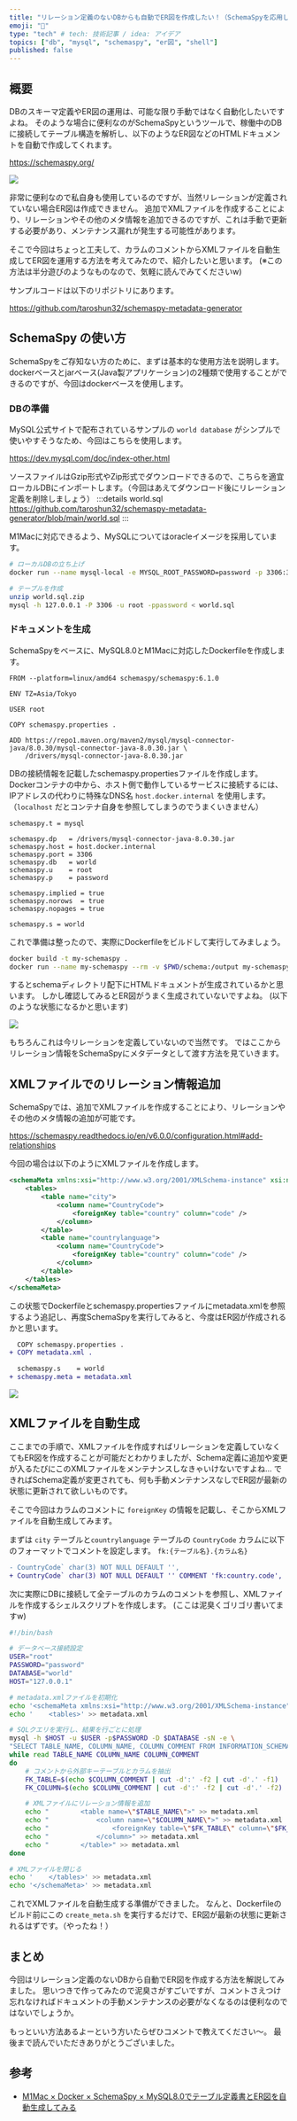 ```yaml
---
title: "リレーション定義のないDBからも自動でER図を作成したい！（SchemaSpyを応用してみる）"
emoji: "📝"
type: "tech" # tech: 技術記事 / idea: アイデア
topics: ["db", "mysql", "schemaspy", "er図", "shell"]
published: false
---
```


## 概要

DBのスキーマ定義やER図の運用は、可能な限り手動ではなく自動化したいですよね。
そのような場合に便利なのがSchemaSpyというツールで、稼働中のDBに接続してテーブル構造を解析し、以下のようなER図などのHTMLドキュメントを自動で作成してくれます。

https://schemaspy.org/

![](/images/schemaspy-auto-relation/er.png)

非常に便利なので私自身も使用しているのですが、当然リレーションが定義されていない場合ER図は作成できません。
追加でXMLファイルを作成することにより、リレーションやその他のメタ情報を追加できるのですが、これは手動で更新する必要があり、メンテナンス漏れが発生する可能性があります。

そこで今回はちょっと工夫して、カラムのコメントからXMLファイルを自動生成してER図を運用する方法を考えてみたので、紹介したいと思います。
(※この方法は半分遊びのようなものなので、気軽に読んでみてくださいw)

サンプルコードは以下のリポジトリにあります。

https://github.com/taroshun32/schemaspy-metadata-generator

## SchemaSpy の使い方

SchemaSpyをご存知ない方のために、まずは基本的な使用方法を説明します。
dockerベースとjarベース(Java製アプリケーション)の2種類で使用することができるのですが、今回はdockerベースを使用します。

### DBの準備

MySQL公式サイトで配布されているサンプルの `world database` がシンプルで使いやすそうなため、今回はこちらを使用します。

https://dev.mysql.com/doc/index-other.html

ソースファイルはGzip形式やZip形式でダウンロードできるので、こちらを適宜ローカルDBにインポートします。（今回はあえてダウンロード後にリレーション定義を削除しましょう）
:::details world.sql
https://github.com/taroshun32/schemaspy-metadata-generator/blob/main/world.sql
:::

M1Macに対応できるよう、MySQLについてはoracleイメージを採用しています。

```sh
# ローカルDBの立ち上げ
docker run --name mysql-local -e MYSQL_ROOT_PASSWORD=password -p 3306:3306 -d mysql:8.0-oracle

# テーブルを作成
unzip world.sql.zip
mysql -h 127.0.0.1 -P 3306 -u root -ppassword < world.sql
```

### ドキュメントを生成

SchemaSpyをベースに、MySQL8.0とM1Macに対応したDockerfileを作成します。

```dockerfile:Dockerfile
FROM --platform=linux/amd64 schemaspy/schemaspy:6.1.0

ENV TZ=Asia/Tokyo

USER root

COPY schemaspy.properties .

ADD https://repo1.maven.org/maven2/mysql/mysql-connector-java/8.0.30/mysql-connector-java-8.0.30.jar \
    /drivers/mysql-connector-java-8.0.30.jar
```

DBの接続情報を記載したschemaspy.propertiesファイルを作成します。
Dockerコンテナの中から、ホスト側で動作しているサービスに接続するには、IPアドレスの代わりに特殊なDNS名 `host.docker.internal` を使用します。（`localhost` だとコンテナ自身を参照してしまうのでうまくいきません）

```properties:schemaspy.properties
schemaspy.t = mysql

schemaspy.dp   = /drivers/mysql-connector-java-8.0.30.jar
schemaspy.host = host.docker.internal
schemaspy.port = 3306
schemaspy.db   = world
schemaspy.u    = root
schemaspy.p    = password

schemaspy.implied = true
schemaspy.norows  = true
schemaspy.nopages = true

schemaspy.s = world
```

これで準備は整ったので、実際にDockerfileをビルドして実行してみましょう。

```sh
docker build -t my-schemaspy .
docker run --name my-schemaspy --rm -v $PWD/schema:/output my-schemaspy
```

するとschemaディレクトリ配下にHTMLドキュメントが生成されているかと思います。
しかし確認してみるとER図がうまく生成されていないですよね。
(以下のような状態になるかと思います)

![](/images/schemaspy-auto-relation/er2.png)

もちろんこれは今リレーションを定義していないので当然です。
ではここからリレーション情報をSchemaSpyにメタデータとして渡す方法を見ていきます。

## XMLファイルでのリレーション情報追加

SchemaSpyでは、追加でXMLファイルを作成することにより、リレーションやその他のメタ情報の追加が可能です。

https://schemaspy.readthedocs.io/en/v6.0.0/configuration.html#add-relationships

今回の場合は以下のようにXMLファイルを作成します。

```xml:metadata.xml
<schemaMeta xmlns:xsi="http://www.w3.org/2001/XMLSchema-instance" xsi:noNamespaceSchemaLocation="http://schemaspy.org/xsd/6/schemameta.xsd" >
    <tables>
        <table name="city">
            <column name="CountryCode">
                <foreignKey table="country" column="code" />
            </column>
        </table>
        <table name="countrylanguage">
            <column name="CountryCode">
                <foreignKey table="country" column="code" />
            </column>
        </table>
    </tables>
</schemaMeta>
```

この状態でDockerfileとschemaspy.propertiesファイルにmetadata.xmlを参照するよう追記し、再度SchemaSpyを実行してみると、今度はER図が作成されるかと思います。

```diff dockerfile:Dockerfile
  COPY schemaspy.properties .
+ COPY metadata.xml .
```

```diff properties:schemaspy.properties
  schemaspy.s    = world
+ schemaspy.meta = metadata.xml
```

![](/images/schemaspy-auto-relation/er3.png)

## XMLファイルを自動生成

ここまでの手順で、XMLファイルを作成すればリレーションを定義していなくてもER図を作成することが可能だとわかりましたが、Schema定義に追加や変更が入るたびにこのXMLファイルをメンテナンスしなきゃいけないですよね...
できればSchema定義が変更されても、何も手動メンテナンスなしでER図が最新の状態に更新されて欲しいものです。

そこで今回はカラムのコメントに `foreignKey` の情報を記載し、そこからXMLファイルを自動生成してみます。

まずは `city` テーブルと`countrylanguage` テーブルの `CountryCode` カラムに以下のフォーマットでコメントを設定します。
`fk:{テーブル名}.{カラム名}`

```diff sql:world.sql
- CountryCode` char(3) NOT NULL DEFAULT '',
+ CountryCode` char(3) NOT NULL DEFAULT '' COMMENT 'fk:country.code',
```

次に実際にDBに接続して全テーブルのカラムのコメントを参照し、XMLファイルを作成するシェルスクリプトを作成します。
(ここは泥臭くゴリゴリ書いてますw)

```sh:create_meta.sh
#!/bin/bash

# データベース接続設定
USER="root"
PASSWORD="password"
DATABASE="world"
HOST="127.0.0.1"

# metadata.xmlファイルを初期化
echo '<schemaMeta xmlns:xsi="http://www.w3.org/2001/XMLSchema-instance" xsi:noNamespaceSchemaLocation="http://schemaspy.org/xsd/6/schemameta.xsd" >' > metadata.xml
echo '    <tables>' >> metadata.xml

# SQLクエリを実行し、結果を行ごとに処理
mysql -h $HOST -u $USER -p$PASSWORD -D $DATABASE -sN -e \
"SELECT TABLE_NAME, COLUMN_NAME, COLUMN_COMMENT FROM INFORMATION_SCHEMA.COLUMNS WHERE TABLE_SCHEMA = '$DATABASE' AND COLUMN_COMMENT LIKE 'fk:%'" | \
while read TABLE_NAME COLUMN_NAME COLUMN_COMMENT
do
    # コメントから外部キーテーブルとカラムを抽出
    FK_TABLE=$(echo $COLUMN_COMMENT | cut -d':' -f2 | cut -d'.' -f1)
    FK_COLUMN=$(echo $COLUMN_COMMENT | cut -d':' -f2 | cut -d'.' -f2)

    # XMLファイルにリレーション情報を追加
    echo "        <table name=\"$TABLE_NAME\">" >> metadata.xml
    echo "            <column name=\"$COLUMN_NAME\">" >> metadata.xml
    echo "                <foreignKey table=\"$FK_TABLE\" column=\"$FK_COLUMN\" />" >> metadata.xml
    echo "            </column>" >> metadata.xml
    echo "        </table>" >> metadata.xml
done

# XMLファイルを閉じる
echo '    </tables>' >> metadata.xml
echo '</schemaMeta>' >> metadata.xml
```

これでXMLファイルを自動生成する準備ができました。
なんと、Dockerfileのビルド前にこの `create_meta.sh` を実行するだけで、ER図が最新の状態に更新されるはずです。（やったね！）

## まとめ

今回はリレーション定義のないDBから自動でER図を作成する方法を解説してみました。
思いつきで作ってみたので泥臭さがすごいですが、コメントさえつけ忘れなければドキュメントの手動メンテナンスの必要がなくなるのは便利なのではないでしょうか。

もっといい方法あるよーという方いたらぜひコメントで教えてください〜。
最後まで読んでいただきありがとうございました。

## 参考

- [M1Mac × Docker × SchemaSpy × MySQL8.0でテーブル定義書とER図を自動生成してみる](https://gmor-sys.com/2022/10/19/db-document-autocreation-tool/)
